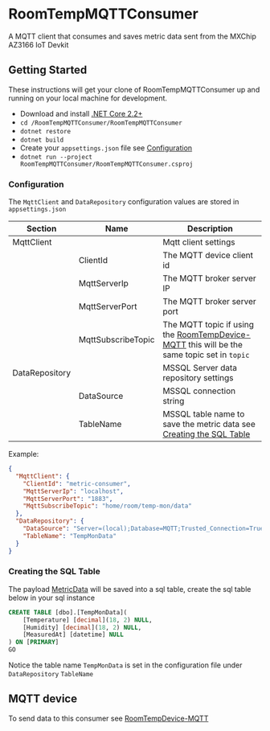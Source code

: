 # RoomTempMQTTConsumer
A MQTT client that consumes and saves metric data sent from the MXChip AZ3166 IoT Devkit

## Getting Started

These instructions will get your clone of RoomTempMQTTConsumer up and running on your local machine for development.

- Download and install [.NET Core 2.2+](https://dotnet.microsoft.com/download) 
- `cd /RoomTempMQTTConsumer/RoomTempMQTTConsumer`
- `dotnet restore`
- `dotnet build`
- Create your `appsettings.json` file see [Configuration](#configuration) 
- `dotnet run --project RoomTempMQTTConsumer/RoomTempMQTTConsumer.csproj`


### Configuration

The `MqttClient` and `DataRepository` configuration values are stored in `appsettings.json`

| Section| Name|Description|
|---|---|---|
| MqttClient |  | Mqtt client settings |
|  | ClientId | The MQTT device client id|
|  | MqttServerIp | The MQTT broker server IP|
|  | MqttServerPort | The MQTT broker server port|
|  | MqttSubscribeTopic | The MQTT topic if using the [RoomTempDevice-MQTT](https://github.com/SeanoNET/RoomTempDevice-MQTT) this will be the same topic set in `topic`|
| DataRepository |  | MSSQL Server data repository settings |
|  | DataSource | MSSQL connection string |
|  | TableName | MSSQL table name to save the metric data see [Creating the SQL Table](#creating-the-sql-table)|

Example:
```JSON
{
  "MqttClient": {
    "ClientId": "metric-consumer",
    "MqttServerIp": "localhost",
    "MqttServerPort": "1883",
    "MqttSubscribeTopic": "home/room/temp-mon/data"
  },
  "DataRepository": {
    "DataSource": "Server=(local);Database=MQTT;Trusted_Connection=True;",
    "TableName": "TempMonData"
  }
}
```

### Creating the SQL Table

The payload [MetricData](RoomTempMQTTConsumer/RoomTempMQTTConsumer/Entities/MetricData.cs) will be saved into a sql table, create the sql table below in your sql instance

```SQL
CREATE TABLE [dbo].[TempMonData](
	[Temperature] [decimal](18, 2) NULL,
	[Humidity] [decimal](18, 2) NULL,
	[MeasuredAt] [datetime] NULL
) ON [PRIMARY]
GO
```

Notice the table name `TempMonData` is set in the configuration file under `DataRepository` `TableName`

## MQTT device

To send data to this consumer see [RoomTempDevice-MQTT](https://github.com/SeanoNET/RoomTempDevice-MQTT)